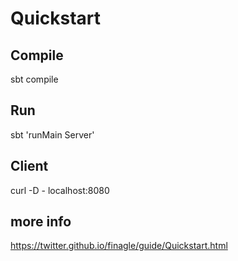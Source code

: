 # Quickstart

## Compile

sbt compile

## Run

sbt 'runMain Server'

## Client

curl -D - localhost:8080

## more info

https://twitter.github.io/finagle/guide/Quickstart.html

